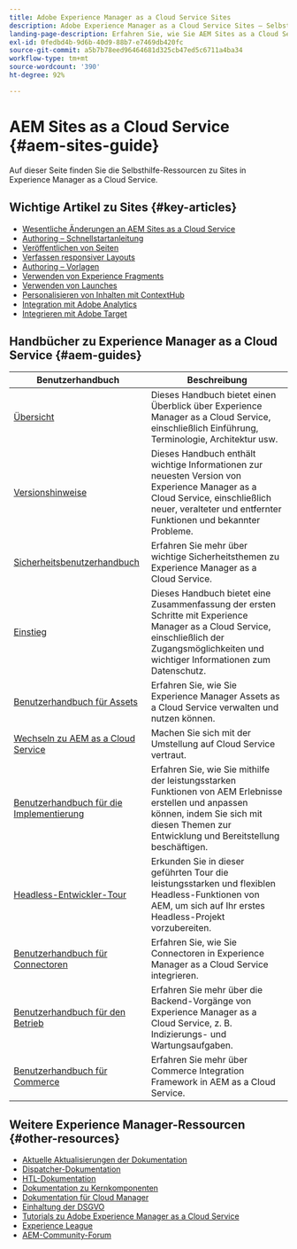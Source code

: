 ```yaml
---
title: Adobe Experience Manager as a Cloud Service Sites
description: Adobe Experience Manager as a Cloud Service Sites – Selbsthilfe-Ressourcen und Links zur Dokumentation
landing-page-description: Erfahren Sie, wie Sie AEM Sites as a Cloud Service erstellen und verwalten.
exl-id: 0fedbd4b-9d6b-40d9-88b7-e7469db420fc
source-git-commit: a5b7b78eed96464681d325cb47ed5c6711a4ba34
workflow-type: tm+mt
source-wordcount: '390'
ht-degree: 92%

---
```


# AEM Sites as a Cloud Service {#aem-sites-guide}

Auf dieser Seite finden Sie die Selbsthilfe-Ressourcen zu Sites in Experience Manager as a Cloud Service.

## Wichtige Artikel zu Sites {#key-articles}

* [Wesentliche Änderungen an AEM Sites as a Cloud Service](sites-cloud-changes.md)
* [Authoring – Schnellstartanleitung](authoring/getting-started/quick-start.md)
* [Veröffentlichen von Seiten](authoring/fundamentals/publishing-pages.md)
* [Verfassen responsiver Layouts](authoring/features/responsive-layout.md)
* [Authoring – Vorlagen](authoring/features/templates.md)
* [Verwenden von Experience Fragments](authoring/fundamentals/experience-fragments.md)
* [Verwenden von Launches](authoring/launches/overview.md)
* [Personalisieren von Inhalten mit ContextHub](authoring/personalization/contexthub.md)
* [Integration mit Adobe Analytics](integrating/integrating-adobe-analytics.md)
* [Integrieren mit Adobe Target](integrating/integrating-adobe-target.md)

## Handbücher zu Experience Manager as a Cloud Service {#aem-guides}

| Benutzerhandbuch | Beschreibung |
|---|---|
| [Übersicht](/help/overview/home.md) | Dieses Handbuch bietet einen Überblick über Experience Manager as a Cloud Service, einschließlich Einführung, Terminologie, Architektur usw. |
| [Versionshinweise](/help/release-notes/home.md) | Dieses Handbuch enthält wichtige Informationen zur neuesten Version von Experience Manager as a Cloud Service, einschließlich neuer, veralteter und entfernter Funktionen und bekannter Probleme. |
| [Sicherheitsbenutzerhandbuch](/help/security/home.md) | Erfahren Sie mehr über wichtige Sicherheitsthemen zu Experience Manager as a Cloud Service. |
| [Einstieg](/help/onboarding/home.md) | Dieses Handbuch bietet eine Zusammenfassung der ersten Schritte mit Experience Manager as a Cloud Service, einschließlich der Zugangsmöglichkeiten und wichtiger Informationen zum Datenschutz. |
| [Benutzerhandbuch für Assets](/help/assets/home.md) | Erfahren Sie, wie Sie Experience Manager Assets as a Cloud Service verwalten und nutzen können. |
| [Wechseln zu AEM as a Cloud Service](/help/journey-migration/getting-started.md) | Machen Sie sich mit der Umstellung auf Cloud Service vertraut. |
| [Benutzerhandbuch für die Implementierung](/help/implementing/home.md) | Erfahren Sie, wie Sie mithilfe der leistungsstarken Funktionen von AEM Erlebnisse erstellen und anpassen können, indem Sie sich mit diesen Themen zur Entwicklung und Bereitstellung beschäftigen. |
| [Headless-Entwickler-Tour](/help/journey-headless/developer/overview.md) | Erkunden Sie in dieser geführten Tour die leistungsstarken und flexiblen Headless-Funktionen von AEM, um sich auf Ihr erstes Headless-Projekt vorzubereiten. |
| [Benutzerhandbuch für Connectoren](/help/connectors/home.md) | Erfahren Sie, wie Sie Connectoren in Experience Manager as a Cloud Service integrieren. |
| [Benutzerhandbuch für den Betrieb](/help/operations/home.md) | Erfahren Sie mehr über die Backend-Vorgänge von Experience Manager as a Cloud Service, z. B. Indizierungs- und Wartungsaufgaben. |
| [Benutzerhandbuch für Commerce](/help/commerce-cloud/home.md) | Erfahren Sie mehr über Commerce Integration Framework in AEM as a Cloud Service. |

## Weitere Experience Manager-Ressourcen {#other-resources}

* [Aktuelle Aktualisierungen der Dokumentation](https://helpx.adobe.com/de/experience-manager/documentation-updates.html#AEMasaCloudService)
* [Dispatcher-Dokumentation](/help/implementing/dispatcher/overview.md)
* [HTL-Dokumentation](https://experienceleague.adobe.com/docs/experience-manager-htl/using/overview.html?lang=de)
* [Dokumentation zu Kernkomponenten](https://experienceleague.adobe.com/docs/experience-manager-core-components/using/introduction.html?lang=de)
* [Dokumentation für Cloud Manager](/help/onboarding/learn-concepts/cloud-manager-introduction.md)
* [Einhaltung der DSGVO](/help/compliance/data-privacy-and-protection-readiness/aem-readiness.md)
* [Tutorials zu Adobe Experience Manager as a Cloud Service](https://experienceleague.adobe.com/docs/experience-manager-learn/cloud-service/overview.html?lang=de)
* [Experience League](https://guided.adobe.com/?promoid=K42KVXHD&amp;mv=other#solutions/experience-manager)
* [AEM-Community-Forum](https://forums.adobe.com/community/experience-cloud/marketing-cloud/experience-manager)
